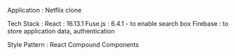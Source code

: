 Application : Netflix clone

Tech Stack :
React : 16.13.1
Fuse.js : 6.4.1 - to enable search box
Firebase : to store application data, authentication

Style Pattern : React Compound Components

